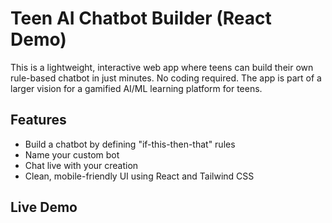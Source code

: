 # Teen AI Chatbot Builder (React Demo)

This is a lightweight, interactive web app where teens can build their own rule-based chatbot in just minutes. No coding required. The app is part of a larger vision for a gamified AI/ML learning platform for teens.

## Features

- Build a chatbot by defining "if-this-then-that" rules
- Name your custom bot
- Chat live with your creation
- Clean, mobile-friendly UI using React and Tailwind CSS

## Live Demo





